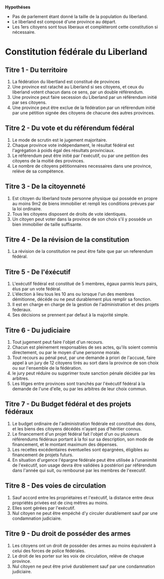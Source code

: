 __Hypothéses__ 
*  Pas de parlement étant donné la taille de la population du liberland.
*  Le liberland est composé d'une province au départ.
*  Les 1ers citoyens sont tous liberaux et compléteront cette constitution si nécessaire.

# Constitution fédérale du Liberland

## Titre 1 - Du territoire
1. La fédération du libertland est constitué de provinces
1. Une province est rataché au Liberland si ses citoyens, et ceux du liberland votent chacun dans ce sens, par un double référendum.
1. Une province peut faire secession du Liberland par un référendum initié par ses citoyens.
1. Une province peut être exclue de la fédération par un référendum initié par une pétition signée des citoyens de chacune des autres provinces.

## Titre 2 - Du vote et du référendum fédéral
1. Le mode de scrutin est le jugement majoritaire.
1. Chaque province vote indépendament, le résultat fédéral est l'agrégation à poids égal des résultats provinciaux.
1. Le référendum peut être initié par l'exécutif, ou par une petition des citoyens de la moitié des provinces.
1. Le nombre de citoyens pétitionnaires necessaires dans une province, reléve de sa compétence.

## Titre 3 - De la citoyenneté
1. Est citoyen du liberland toute personne physique qui posséde en propre au moins 9m2 de biens immobilier et rempli les conditions prévues par la loi ordinaire.
1. Tous les citoyens disposent de droits de vote identiques.
1. Un citoyen peut voter dans la province de son choix s'il y posséde un bien immobilier de taille suffisante.

## Titre 4 - De la révision de la constitution
1. La révision de la constitution ne peut être faite que par un referendum fédéral.

## Titre 5 - De l'éxécutif
1. L'exécutif fédéral est constitué de 5 membres, égaux parmis leurs pairs, élus par un vote fédéral.
1. L'élection à lieu tous les 10 ans ou lorsque l'un des membres démitionne, décéde ou ne peut durablement plus remplir sa fonction.
1. Il est en charge en charge de la gestion de l'administration et des projets federaux.
1. Ses décisions se prennent par defaut à la majorité simple.

## Titre 6 - Du judiciaire
1. Tout jugement peut faire l'objet d'un recours.
1. Chacun est pleinement responsables de ses actes, qu'ils soient commis directement, ou par le moyen d'une personne morale.
1. Tout recours au pénal peut, par une demande à priori de l'accusé, faire appel à un jury de 12 citoyens tirés au sort dans la province de son choix ou sur l'ensemble de la fédération.
1. le jury peut réduire ou supprimer toute sanction pénale décidée par les arbitres.
1. Les litiges entre provinces sont tranchés par l'éxécutif fédéral à la demande de l'une d'elle, ou par les arbitres de leur choix commun.

## Titre 7 - Du Budget fédéral et des projets fédéraux
1. Le budget ordinaire de l'administration fédérale est constitué des dons, et les biens des citoyens décédés n'ayant pas d'héritier connus.
1. Le financement d'un projet fédéral fait l'objet d'un ou plusieurs référendums fédéraux portant à la foi sur sa description, son mode de financement, et le montant maximum des dépenses.
1. Les recettes excédentaires éventuelles sont épargnées, éligibles au financement de projets futurs.
1. En situation d'urgence l'épargne fédérale peut être utilisée à l'unanimité de l'exécutif, son usage devra être validées à postériori par référendum dans l'année qui suit, ou remboursé par les membres de l'executif.

## Titre 8 - Des voies de circulation
1. Sauf accord entre les propriétaires et l'exécutif, la distance entre deux propriétés privées est de cinq mêtres au moins.
1. Elles sont gérées par l'exécutif.
1. Nul citoyen ne peut être empéché d'y circuler durablement sauf par une condamnation judiciaire.

## Titre 9 - Du droit de posséder des armes
1. Les citoyens ont un droit de posséder des armes au moins équivalent à celui des forces de police fédérales.
1. Le droit de les porter sur les voix de circulation, reléve de chaque province.
1. Nul citoyen ne peut être privé durablement sauf par une condamnation judiciaire.
